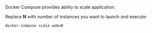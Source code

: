 Docker Compose provides ability to scale application.

Replace **N** with number of instances you want to launch and execute:

```
docker-compose scale web=N
```